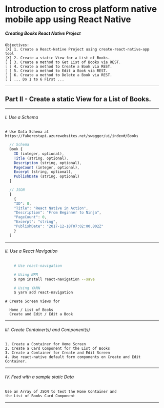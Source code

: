 Introduction to cross platform native mobile app using React Native
===

##### Creating Books React Native Project

    Objectives:
    [X] 1. Create a React-Native Project using create-react-native-app tool
    [X] 2. Create a static View for a List of Books.
    [ ] 3. Create a method to Get List of Books via REST.
    [ ] 4. Create a method to Create a Book via REST.
    [ ] 5. Create a method to Edit a Book via REST.
    [ ] 6. Create a method to Delete a Book via REST.
    [ ] ... Do 1 to 6 First ...

---

Part II - Create a static View for a List of Books.
---
---

###### I. Use a Schema
    # Use Data Schema at
    https://fakerestapi.azurewebsites.net/swagger/ui/index#/Books

```javascript
  // Schema
  Book {
    ID (integer, optional),
    Title (string, optional),
    Description (string, optional),
    PageCount (integer, optional),
    Excerpt (string, optional),
    PublishDate (string, optional)
  }

  // JSON
  [
    {
    "ID": 0,
    "Title": "React Native in Action",
    "Description": "From Beginner to Ninja",
    "PageCount": 0,
    "Excerpt": "string",
    "PublishDate": "2017-12-18T07:02:00.802Z"
    }
  ]
```
---

###### II. Use a React Navigation
```bash
    # Use react-navigation

    # Using NPM
    $ npm install react-navigation --save

    # Using YARN
    $ yarn add react-navigation
```

    # Create Screen Views for

      Home / List of Books
      Create and Edit / Edit a Book

---

###### III. Create Container(s) and Component(s)

    1. Create a Container for Home Screen
    2. Create a Card Component for the List of Books
    3. Create a Container for Create and Edit Screen
    4. Use react-native default form components on Create and Edit Container.

---

###### IV. Feed with a sample static Data
    Use an Array of JSON to test the Home Container and
    the List of Books Card Component

---
